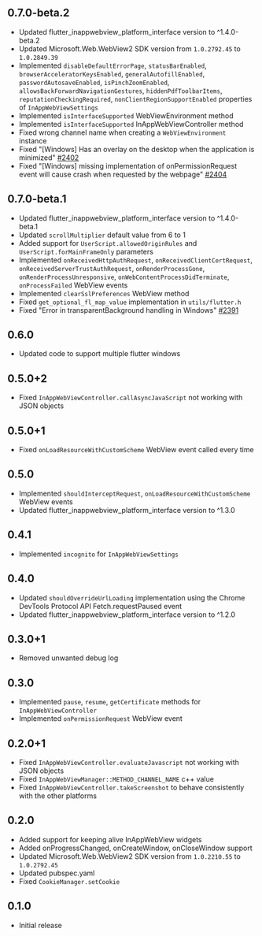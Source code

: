 ## 0.7.0-beta.2

- Updated flutter_inappwebview_platform_interface version to ^1.4.0-beta.2
- Updated Microsoft.Web.WebView2 SDK version from `1.0.2792.45` to `1.0.2849.39`
- Implemented `disableDefaultErrorPage`, `statusBarEnabled`, `browserAcceleratorKeysEnabled`, `generalAutofillEnabled`, `passwordAutosaveEnabled`, `isPinchZoomEnabled`, `allowsBackForwardNavigationGestures`, `hiddenPdfToolbarItems`, `reputationCheckingRequired`, `nonClientRegionSupportEnabled` properties of `InAppWebViewSettings`
- Implemented `isInterfaceSupported` WebViewEnvironment method
- Implemented `isInterfaceSupported` InAppWebViewController method
- Fixed wrong channel name when creating a `WebViewEnvironment` instance
- Fixed "[Windows] Has an overlay on the desktop when the application is minimized" [#2402](https://github.com/pichillilorenzo/flutter_inappwebview/issues/2402)
- Fixed "[Windows] missing implementation of onPermissionRequest event will cause crash when requested by the webpage" [#2404](https://github.com/pichillilorenzo/flutter_inappwebview/issues/2404)

## 0.7.0-beta.1

- Updated flutter_inappwebview_platform_interface version to ^1.4.0-beta.1
- Updated `scrollMultiplier` default value from 6 to 1
- Added support for `UserScript.allowedOriginRules` and `UserScript.forMainFrameOnly` parameters
- Implemented `onReceivedHttpAuthRequest`, `onReceivedClientCertRequest`, `onReceivedServerTrustAuthRequest`, `onRenderProcessGone`, `onRenderProcessUnresponsive`, `onWebContentProcessDidTerminate`, `onProcessFailed` WebView events
- Implemented `clearSslPreferences` WebView method
- Fixed `get_optional_fl_map_value` implementation in `utils/flutter.h`
- Fixed "Error in transparentBackground handling in Windows" [#2391](https://github.com/pichillilorenzo/flutter_inappwebview/issues/2391)

## 0.6.0

- Updated code to support multiple flutter windows

## 0.5.0+2

- Fixed `InAppWebViewController.callAsyncJavaScript` not working with JSON objects

## 0.5.0+1

- Fixed `onLoadResourceWithCustomScheme` WebView event called every time

## 0.5.0

- Implemented `shouldInterceptRequest`, `onLoadResourceWithCustomScheme` WebView events
- Updated flutter_inappwebview_platform_interface version to ^1.3.0

## 0.4.1

- Implemented `incognito` for `InAppWebViewSettings`

## 0.4.0

- Updated `shouldOverrideUrlLoading` implementation using the Chrome DevTools Protocol API Fetch.requestPaused event
- Updated flutter_inappwebview_platform_interface version to ^1.2.0

## 0.3.0+1

- Removed unwanted debug log

## 0.3.0

- Implemented `pause`, `resume`, `getCertificate` methods for `InAppWebViewController`
- Implemented `onPermissionRequest` WebView event

## 0.2.0+1

- Fixed `InAppWebViewController.evaluateJavascript` not working with JSON objects
- Fixed `InAppWebViewManager::METHOD_CHANNEL_NAME` c++ value
- Fixed `InAppWebViewController.takeScreenshot` to behave consistently with the other platforms

## 0.2.0

- Added support for keeping alive InAppWebView widgets
- Added onProgressChanged, onCreateWindow, onCloseWindow support
- Updated Microsoft.Web.WebView2 SDK version from `1.0.2210.55` to `1.0.2792.45`
- Updated pubspec.yaml
- Fixed `CookieManager.setCookie`

## 0.1.0

- Initial release

